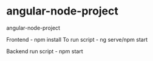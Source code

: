 # angular-node-project
angular-node-project

Frontend -            npm install
To run script -       ng serve/npm start
           
Backend run script -  npm start
